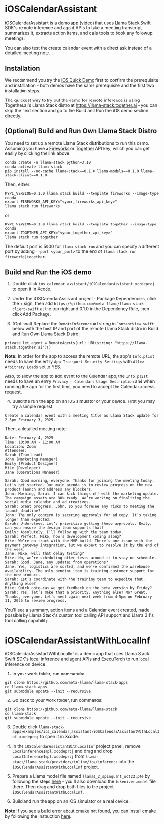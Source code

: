# iOSCalendarAssistant

iOSCalendarAssistant is a demo app ([video](https://drive.google.com/file/d/1xjdYVm3zDnlxZGi40X_D4IgvmASfG5QZ/view?usp=sharing)) that uses Llama Stack Swift SDK's remote inference and agent APIs to take a meeting transcript, summarizes it, extracts action items, and calls tools to book any followup meetings.

You can also test the create calendar event with a direct ask instead of a detailed meeting note.

## Installation

We recommend you try the [iOS Quick Demo](../ios_quick_demo) first to confirm the prerequisite and installation - both demos have the same prerequisite and the first two installation steps.

The quickest way to try out the demo for remote inference is using Together.ai's Llama Stack distro at https://llama-stack.together.ai - you can skip the next section and go to the Build and Run the iOS demo section directly.

## (Optional) Build and Run Own Llama Stack Distro

You need to set up a remote Llama Stack distributions to run this demo. Assuming you have a [Fireworks](https://fireworks.ai/account/api-keys) or [Together](https://api.together.ai/) API key, which you can get easily by clicking the link above:

```
conda create -n llama-stack python=3.10
conda activate llama-stack
pip install --no-cache llama-stack==0.1.0 llama-models==0.1.0 llama-stack-client==0.1.0
```

Then, either:
```
PYPI_VERSION=0.1.0 llama stack build --template fireworks --image-type conda
export FIREWORKS_API_KEY="<your_fireworks_api_key>"
llama stack run fireworks
```
or
```
PYPI_VERSION=0.1.0 llama stack build --template together --image-type conda
export TOGETHER_API_KEY="<your_together_api_key>"
llama stack run together
```

The default port is 5000 for `llama stack run` and you can specify a different port by adding `--port <your_port>` to the end of `llama stack run fireworks|together`.

## Build and Run the iOS demo

1. Double click `ios_calendar_assistant/iOSCalendarAssistant.xcodeproj` to open it in Xcode.

2. Under the iOSCalendarAssistant project - Package Dependencies, click the + sign, then add `https://github.com/meta-llama/llama-stack-client-swift` at the top right and 0.1.0 in the Dependency Rule, then click Add Package.

3. (Optional) Replace the `RemoteInference` url string in `ContentView.swift` below with the host IP and port of the remote Llama Stack distro  in Build and Run Own Llama Stack Distro:

```
private let agent = RemoteAgents(url: URL(string: "https://llama-stack.together.ai")!)
```

**Note:** In order for the app to access the remote URL, the app's `Info.plist` needs to have the entry `App Transport Security Settings` with `Allow Arbitrary Loads` set to YES.

Also, to allow the app to add event to the Calendar app, the `Info.plist` needs to have an entry `Privacy - Calendars Usage Description` and when running the app for the first time, you need to accept the Calendar access request.

4. Build the run the app on an iOS simulator or your device. First you may try a simple request:

```
Create a calendar event with a meeting title as Llama Stack update for 2-3pm February 3, 2025.
```

Then, a detailed meeting note:
```
Date: February 4, 2025
Time: 10:00 AM - 11:00 AM
Location: Zoom
Attendees:
Sarah (Team Lead)
John (Marketing Manager)
Emily (Product Designer)
Mike (Developer)
Jane (Operations Manager)

Sarah: Good morning, everyone. Thanks for joining the meeting today. Let’s get started. Our main agenda is to review progress on the new product launch and address any blockers.
John: Morning, Sarah. I can kick things off with the marketing update. The campaign assets are 80% ready. We’re working on finalizing the social media calendar and ad creatives.
Sarah: Great progress, John. Do you foresee any risks to meeting the launch deadline?
John: The only concern is securing approvals for ad copy. It’s taking longer than expected.
Sarah: Understood. Let’s prioritize getting those approvals. Emily, can you ensure the design team supports that?
Emily: Absolutely. I’ll follow up with the team today.
Sarah: Perfect. Mike, how’s development coming along?
Mike: We’re on track with the MVP build. There’s one issue with the payment gateway integration, but we expect to resolve it by the end of the week.
Jane: Mike, will that delay testing?
Mike: No, we’re scheduling other tests around it to stay on schedule.
Sarah: Good. Jane, any updates from operations?
Jane: Yes, logistics are sorted, and we’ve confirmed the warehouse availability. The only pending item is training customer support for the new product.
Sarah: Let’s coordinate with the training team to expedite that. Anything else?
Mike: Quick note—can we get feedback on the beta version by Friday?
Sarah: Yes, let’s make that a priority. Anything else? No? Great. Thanks, everyone. Let’s meet again next week from 4-5pm on February 11, 2025 to review progress.
```

You'll see a summary, action items and a Calendar event created, made possible by Llama Stack's custom tool calling API support and Llama 3.1's tool calling capability.


# iOSCalendarAssistantWithLocalInf

iOSCalendarAssistantWithLocalInf is a demo app that uses Llama Stack Swift SDK's local inference and agent APIs and ExecuTorch to run local inference on device.

1. In your work folder, run commands:
```
git clone https://github.com/meta-llama/llama-stack-apps
cd llama-stack-apps
git submodule update --init --recursive
```

2. Go back to your work folder, run commands:

```
git clone https://github.com/meta-llama/llama-stack
cd llama-stack
git submodule update --init --recursive
```

3. Double click `llama-stack-apps/examples/ios_calendar_assistant/iOSCalendarAssistantWithLocalInf.xcodeproj` to open it in Xcode.

4. In the `iOSCalendarAssistantWithLocalInf` project panel, remove `LocalInferenceImpl.xcodeproj` and drag and drop `LocalInferenceImpl.xcodeproj` from `llama-stack/llama_stack/providers/inline/ios/inference` into the `iOSCalendarAssistantWithLocalInf` project.

5. Prepare a Llama model file named `llama3_2_spinquant_oct23.pte` by following the steps [here](https://github.com/pytorch/executorch/blob/main/examples/models/llama/README.md#step-2-prepare-model) - you'll also download the `tokenizer.model` file there. Then drag and drop both files to the project `iOSCalendarAssistantWithLocalInf`.

6. Build and run the app on an iOS simulator or a real device.

**Note** If you see a build error about cmake not found, you can install cmake by following the instruction [here](https://github.com/pytorch/executorch/blob/main/examples/demo-apps/apple_ios/LLaMA/docs/delegates/xnnpack_README.md#1-install-cmake).
